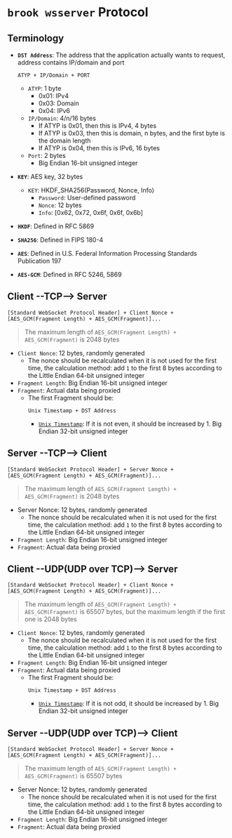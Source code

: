 # `brook wsserver` Protocol

## Terminology

- **`DST Address`**: The address that the application actually wants to request, address contains IP/domain and port

    ```
    ATYP + IP/Domain + PORT
    ```
    - `ATYP`: 1 byte
        - 0x01: IPv4
        - 0x03: Domain
        - 0x04: IPv6
    - `IP/Domain`: 4/n/16 bytes
        - If ATYP is 0x01, then this is IPv4, 4 bytes
        - If ATYP is 0x03, then this is domain, n bytes, and the first byte is the domain length
        - If ATYP is 0x04, then this is IPv6, 16 bytes
    - `Port`: 2 bytes
        - Big Endian 16-bit unsigned integer

- **`KEY`**: AES key, 32 bytes
    - `KEY`: HKDF_SHA256(Password, Nonce, Info)
        - `Password`: User-defined password
        - `Nonce`: 12 bytes
        - `Info`: [0x62, 0x72, 0x6f, 0x6f, 0x6b]
- **`HKDF`**: Defined in RFC 5869
- **`SHA256`**: Defined in FIPS 180-4
- **`AES`**: Defined in U.S. Federal Information Processing Standards Publication 197
- **`AES-GCM`**: Defined in RFC 5246, 5869

## Client --TCP--> Server

```
[Standard WebSocket Protocol Header] + Client Nonce + [AES_GCM(Fragment Length) + AES_GCM(Fragment)]...
```

> The maximum length of `AES_GCM(Fragment Length) + AES_GCM(Fragment)` is 2048 bytes

- `Client Nonce`: 12 bytes, randomly generated
    - The nonce should be recalculated when it is not used for the first time, the calculation method: add `1` to the first 8 bytes according to the Little Endian 64-bit unsigned integer
- `Fragment Length`: Big Endian 16-bit unsigned integer
- `Fragment`: Actual data being proxied
    - The first Fragment should be:
        ```
        Unix Timestamp + DST Address
        ```
        - [`Unix Timestamp`](https://en.wikipedia.org/wiki/Unix_time): If it is not even, it should be increased by 1. Big Endian 32-bit unsigned integer

## Server --TCP--> Client

```
[Standard WebSocket Protocol Header] + Server Nonce + [AES_GCM(Fragment Length) + AES_GCM(Fragment)]...
```

> The maximum length of `AES_GCM(Fragment Length) + AES_GCM(Fragment)` is 2048 bytes

- Server Nonce: 12 bytes, randomly generated
    - The nonce should be recalculated when it is not used for the first time, the calculation method: add `1` to the first 8 bytes according to the Little Endian 64-bit unsigned integer
- `Fragment Length`: Big Endian 16-bit unsigned integer
- `Fragment`: Actual data being proxied

## Client --UDP(UDP over TCP)--> Server

```
[Standard WebSocket Protocol Header] + Client Nonce + [AES_GCM(Fragment Length) + AES_GCM(Fragment)]...
```

> The maximum length of `AES_GCM(Fragment Length) + AES_GCM(Fragment)` is 65507 bytes, but the maximum length if the first one is 2048 bytes

- `Client Nonce`: 12 bytes, randomly generated
    - The nonce should be recalculated when it is not used for the first time, the calculation method: add `1` to the first 8 bytes according to the Little Endian 64-bit unsigned integer
- `Fragment Length`: Big Endian 16-bit unsigned integer
- `Fragment`: Actual data being proxied
    - The first Fragment should be:
        ```
        Unix Timestamp + DST Address
        ```
        - [`Unix Timestamp`](https://en.wikipedia.org/wiki/Unix_time): If it is not odd, it should be increased by 1. Big Endian 32-bit unsigned integer

## Server --UDP(UDP over TCP)--> Client

```
[Standard WebSocket Protocol Header] + Server Nonce + [AES_GCM(Fragment Length) + AES_GCM(Fragment)]...
```

> The maximum length of `AES_GCM(Fragment Length) + AES_GCM(Fragment)` is 65507 bytes

- Server Nonce: 12 bytes, randomly generated
    - The nonce should be recalculated when it is not used for the first time, the calculation method: add `1` to the first 8 bytes according to the Little Endian 64-bit unsigned integer
- `Fragment Length`: Big Endian 16-bit unsigned integer
- `Fragment`: Actual data being proxied


